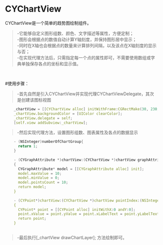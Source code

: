 # CYChartView
CYChartView是一个简单的趋势图绘制组件。
>-它能够自定义图形组数、颜色、文字描述等属性，方便定制；<br/>
>-图形会根据点的数值自动计算Y轴刻度，并保持图形居中显示；<br/>
>-同时在X轴也会根据点的数量来计算排列间隔，以及该点在X轴刻度的显示与否；<br/>
>-在实现代理方法后，只需指定每一个点的属性即可，不需要使用数组或字典单独保存各点的坐标和显示值。<br/>
<br/>

#使用步骤：
>-首先自然是引入CYChartView并实现代理CYChartViewDelegate，其次是创建该图标视图
```c
    _chartView = [[CYChartView alloc] initWithFrame:CGRectMake(30, 230, 250, 200)];
    _chartView.backgroundColor = [UIColor clearColor];
    _chartView.delegate = self;
    [self.view addSubview:_chartView];
```
>-然后实现代理方法，设置图形组数、图表属性及各点的数据显示
```c
    - (NSInteger)numberOfChartGroup{
      return 1; 
    }
    
    - (CYGraphAttribute *)chartView:(CYChartView *)chartView graphAttributeForGroup:(NSInteger)group
    {
      CYGraphAttribute* model = [[CYGraphAttribute alloc] init];
      model.maxValue = 10;
      model.minValue = 0;
      model.pointsCount = 10;
      return model;
    }
    
    - (CYPoint*)chartView:(CYChartView *)chartView pointIndex:(NSInteger)pointIndex chartGroup:(NSInteger)chartGroup
    {
      CYPoint* point = [[CYPoint alloc] initWithX:0 andY:0];
      point.xValue = point.yValue = point.xLabelText = point.yLabelText = pointIndex;
      return point;
    }
    
```
>-最后执行[_chartView drawChartLayer]; 方法绘制即可。
